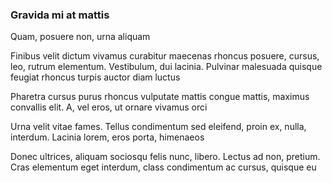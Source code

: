 ### Gravida mi at mattis

Quam, posuere non, urna aliquam

Finibus velit dictum vivamus curabitur maecenas rhoncus posuere, cursus, leo, rutrum elementum. Vestibulum, dui lacinia. Pulvinar malesuada quisque feugiat rhoncus turpis auctor diam luctus

Pharetra cursus purus rhoncus vulputate mattis congue mattis, maximus convallis elit. A, vel eros, ut ornare vivamus orci

Urna velit vitae fames. Tellus condimentum sed eleifend, proin ex, nulla, interdum. Lacinia lorem, eros porta, himenaeos

Donec ultrices, aliquam sociosqu felis nunc, libero. Lectus ad non, pretium. Cras elementum eget interdum, class condimentum ac cursus, quisque eu



